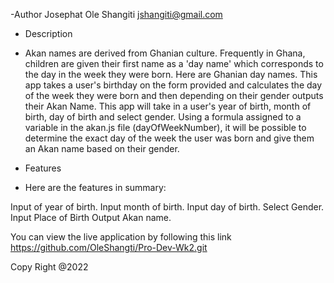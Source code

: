 -Author
Josephat Ole Shangiti
jshangiti@gmail.com

- Description

- Akan names are derived from Ghanian culture. Frequently in Ghana, children are given their first name as a 'day name' which corresponds to the day in the week they were born. Here are Ghanian day names. This app takes a user's birthday on the form provided and calculates the day of the week they were born and then depending on their gender outputs their Akan Name. This app will take in a user's year of birth, month of birth, day of birth and select gender. Using a formula assigned to a variable in the akan.js file (dayOfWeekNumber), it will be possible to determine the exact day of the week the user was born and give them an Akan name based on their gender.

- Features
- Here are the features in summary:

Input of year of birth.
Input month of birth.
Input day of birth.
Select Gender.
Input Place of Birth
Output Akan name.

You can view the live application by following this link <https://github.com/OleShangti/Pro-Dev-Wk2.git>

Copy Right @2022

